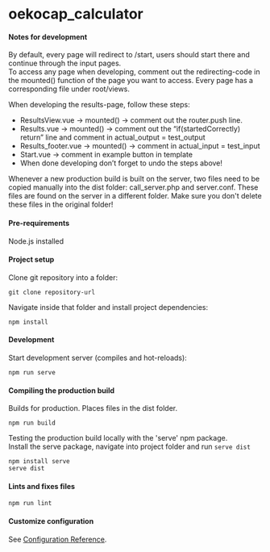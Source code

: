 # oekocap_calculator

#### Notes for development
By default, every page will redirect to /start, users should start there and continue through the input pages.  
To access any page when developing, comment out the redirecting-code in the mounted() function of the page you want to access. Every page has a corresponding file under root/views.

When developing the results-page, follow these steps:

- ResultsView.vue → mounted() → comment out the router.push line.
- Results.vue → mounted() → comment out the “if(startedCorrectly) return” line and comment in actual_output = test_output
- Results_footer.vue → mounted() → comment in actual_input = test_input
- Start.vue → comment in example button in template
- When done developing don’t forget to undo the steps above!

Whenever a new production build is built on the server, two files need to be copied manually into the dist folder: call_server.php and server.conf. These files are found on the server in a different folder. Make sure you don't delete these files in the original folder!

#### Pre-requirements
Node.js installed

#### Project setup
Clone git repository into a folder:
```
git clone repository-url
```  
Navigate inside that folder and install project dependencies:
```
npm install
```

#### Development
Start development server (compiles and hot-reloads):
```
npm run serve
```

#### Compiling the production build
Builds for production. Places files in the dist folder.
```
npm run build
```
Testing the production build locally with the 'serve' npm package.  
Install the serve package, navigate into project folder and run `serve dist`
```
npm install serve
serve dist
```

#### Lints and fixes files
```
npm run lint
```

#### Customize configuration
See [Configuration Reference](https://cli.vuejs.org/config/).
